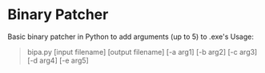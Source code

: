 # Binary Patcher

Basic binary patcher in Python to add arguments (up to 5) to .exe's
Usage:
>bipa.py [input filename] [output filename] [-a arg1] [-b arg2] [-c arg3] [-d arg4] [-e arg5]
